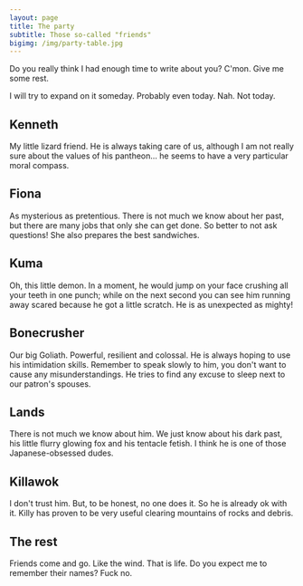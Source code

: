 ```yaml
---
layout: page
title: The party
subtitle: Those so-called "friends"
bigimg: /img/party-table.jpg
---
```


Do you really think I had enough time to write about you? C'mon. Give me some rest.

I will try to expand on it someday. Probably even today. Nah. Not today.

## Kenneth

My little lizard friend. He is always taking care of us, although I am not really sure about the values of his pantheon... he seems to have a very particular moral compass. 

## Fiona

As mysterious as pretentious. There is not much we know about her past, but there are many jobs that only she can get done. So better to not ask questions! She also prepares the best sandwiches. 

## Kuma

Oh, this little demon. In a moment, he would jump on your face crushing all your teeth in one punch; while on the next second you can see him running away scared because he got a little scratch. He is as unexpected as mighty!

## Bonecrusher

Our big Goliath. Powerful, resilient and colossal. He is always hoping to use his intimidation skills. Remember to speak slowly to him, you don't want to cause any misunderstandings. He tries to find any excuse to sleep next to our patron's spouses.

## Lands

There is not much we know about him. We just know about his dark past, his little flurry glowing fox and his tentacle fetish. I think he is one of those Japanese-obsessed dudes. 

## Killawok

I don't trust him. But, to be honest, no one does it. So he is already ok with it. Killy has proven to be very useful clearing mountains of rocks and debris. 

## The rest

Friends come and go. Like the wind. That is life. Do you expect me to remember their names? Fuck no. 
